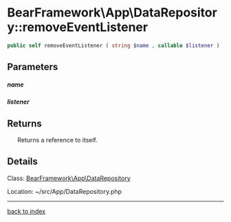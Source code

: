 # BearFramework\App\DataRepository::removeEventListener

```php
public self removeEventListener ( string $name , callable $listener )
```

## Parameters

##### name

##### listener

## Returns

&nbsp;&nbsp;&nbsp;&nbsp;&nbsp;&nbsp;Returns a reference to itself.

## Details

Class: [BearFramework\App\DataRepository](bearframework.app.datarepository.class.md)

Location: ~/src/App/DataRepository.php

---

[back to index](index.md)

